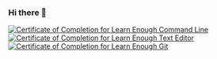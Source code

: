 ### Hi there 👋

<!--
**swatzinger/swatzinger** is a ✨ _special_ ✨ repository because its `README.md` (this file) appears on your GitHub profile.

Here are some ideas to get you started:

- 🔭 I’m currently working on ...
- 🌱 I’m currently learning ...
- 👯 I’m looking to collaborate on ...
- 🤔 I’m looking for help with ...
- 💬 Ask me about ...
- 📫 How to reach me: ...
- 😄 Pronouns: ...
- ⚡ Fun fact: ...
-->


<a href="https://www.learnenough.com/certificates/84302972"><img src="https://www.learnenough.com/certificates/84302972/command-line-tutorial.svg" alt="Certificate of Completion for Learn Enough Command Line"></a><a href="https://www.learnenough.com/certificates/84302972"><img src="https://www.learnenough.com/certificates/84302972/text-editor-tutorial.svg" alt="Certificate of Completion for Learn Enough Text Editor"></a><a href="https://www.learnenough.com/certificates/84302972"><img src="https://www.learnenough.com/certificates/84302972/git-tutorial.svg" alt="Certificate of Completion for Learn Enough Git"></a>
